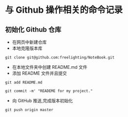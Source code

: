 # 与 Github 操作相关的命令记录
## 初始化 Github 仓库  

* 在网页中新建仓库
* 本地克隆版本库  

`git clone git@github.com:freelighting/NoteBook.git`
* 在本地文件夹中创建 README.md 文件
* 添加 README 文件并且提交  

`git add README.md`  

`git commit -m' "READEME for my project."`
* 向 GitHub 推送,完成版本初始化  

`git push origin master`
